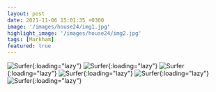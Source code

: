 ```yaml
---
layout: post
date: 2021-11-06 15:01:35 +0300
image: '/images/house24/img1.jpg'
highlight_image: '/images/house24/img2.jpg'
tags: [Markham]
featured: true
---
```


![Surfer]({{site.baseurl}}/images/house24/img3.jpg){:loading="lazy"}
![Surfer]({{site.baseurl}}/images/house24/img4.jpg){:loading="lazy"}
![Surfer]({{site.baseurl}}/images/house24/img5.jpg){:loading="lazy"}
![Surfer]({{site.baseurl}}/images/house24/img6.jpg){:loading="lazy"}
![Surfer]({{site.baseurl}}/images/house24/img7.jpg){:loading="lazy"}
![Surfer]({{site.baseurl}}/images/house24/img8.jpg){:loading="lazy"} 